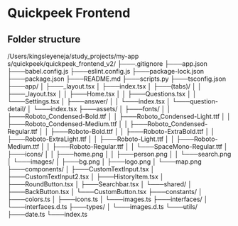 # Quickpeek Frontend


## Folder structure
/Users/kingsleyeneja/study_projects/my-app
  s/quickpeek/quickpeek_frontend_v2/
  ├───.gitignore
  ├───app.json
  ├───babel.config.js
  ├───eslint.config.js
  ├───package-lock.json
  ├───package.json
  ├───README.md
  ├───scripts.py
  ├───tsconfig.json
  ├───app/
  │   ├───_layout.tsx
  │   ├───index.tsx
  │   ├───(tabs)/
  │   │   ├───_layout.tsx
  │   │   ├───Home.tsx
  │   │   ├───Questions.tsx
  │   │   └───Settings.tsx
  │   ├───answer/
  │   │   └───index.tsx
  │   └───question-detail/
  │       └───index.tsx
  ├───assets/
  │   ├───fonts/
  │   │   ├───Roboto_Condensed-Bold.ttf
  │   │   ├───Roboto_Condensed-Light.ttf
  │   │   ├───Roboto_Condensed-Medium.ttf
  │   │   ├───Roboto_Condensed-Regular.ttf
  │   │   ├───Roboto-Bold.ttf
  │   │   ├───Roboto-ExtraBold.ttf
  │   │   ├───Roboto-ExtraLight.ttf
  │   │   ├───Roboto-Light.ttf
  │   │   ├───Roboto-Medium.ttf
  │   │   ├───Roboto-Regular.ttf
  │   │   └───SpaceMono-Regular.ttf
  │   ├───icons/
  │   │   ├───home.png
  │   │   ├───person.png
  │   │   └───search.png
  │   └───images/
  │       ├───bg.png
  │       ├───logo.png
  │       └───map.png
  ├───components/
  │   ├───CustomTextInput.tsx
  │   ├───CustomTextInput2.tsx
  │   ├───HistoryItem.tsx
  │   ├───RoundButton.tsx
  │   ├───Searchbar.tsx
  │   └───shared/
  │       ├───BackButton.tsx
  │       └───CustomButton.tsx
  ├───constants/
  │   ├───colors.ts
  │   ├───icons.ts
  │   └───images.ts
  ├───interfaces/
  │   └───interfaces.d.ts
  ├───types/
  │   └───images.d.ts
  └───utils/
      ├───date.ts
      └───index.ts
